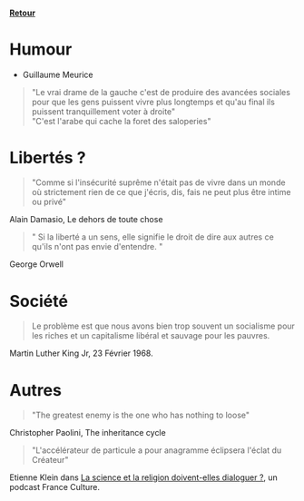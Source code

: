 #### [Retour](../README.md#bibliothèque)

# Humour

- Guillaume Meurice

> "Le vrai drame de la gauche c'est de produire des avancées sociales pour que les gens puissent vivre plus longtemps et qu'au final ils puissent tranquillement voter à droite"  
> "C'est l'arabe qui cache la foret des saloperies"

# Libertés ?

> "Comme si l'insécurité suprême n'était pas de vivre dans un monde où strictement rien de ce que j'écris, dis, fais ne peut plus être intime ou privé"  

Alain Damasio, Le dehors de toute chose
> " Si la liberté a un sens, elle signifie le droit de dire aux autres ce qu'ils n'ont pas envie d'entendre. "

George Orwell

# Société
>
> Le problème est que nous avons bien trop souvent un socialisme pour les riches et un capitalisme libéral et sauvage pour les pauvres.

Martin Luther King Jr, 23 Février 1968.

# Autres
>
>"The greatest enemy is the one who has nothing to loose"  

Christopher Paolini, The inheritance cycle
>
> "L'accélérateur de particule a pour anagramme éclipsera l'éclat du Créateur"

Etienne Klein dans [La science et la religion doivent-elles dialoguer ?](https://www.radiofrance.fr/franceculture/podcasts/la-conversation-scientifique/la-science-et-la-religion-doivent-elles-dialoguer-9804518), un podcast France Culture.
